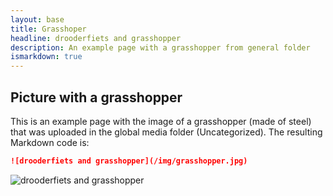 ```yaml
---
layout: base
title: Grasshoper
headline: drooderfiets and grasshopper
description: An example page with a grasshopper from general folder
ismarkdown: true
---
```

## Picture with a grasshopper

This is an example page with the image of a grasshopper (made of steel) that was uploaded in the global media folder (Uncategorized). The resulting Markdown code is:

```markdown
![drooderfiets and grasshopper](/img/grasshopper.jpg)
```

![drooderfiets and grasshopper](/img/grasshopper.jpg)
